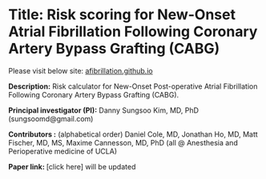 # Title: Risk scoring for New-Onset Atrial Fibrillation Following Coronary Artery Bypass Grafting (CABG)

Please visit below site:
[afibrillation.github.io](https://afibrillation.github.io/)

<!-- Displaying meta information -->
<div class="meta-info">
  <p><strong>Description:</strong> Risk calculator for New-Onset Post-operative Atrial Fibrillation Following Coronary Artery Bypass Grafting (CABG).</p>
  <p><strong>Principal investigator (PI):</strong> Danny Sungsoo Kim, MD, PhD (sungsoomd@gmail.com)</p>
  <p><strong>Contributors :</strong> (alphabetical order) Daniel Cole, MD, Jonathan Ho, MD, 
    Matt Fischer, MD, MS, Maxime Cannesson, MD, PhD (all @ Anesthesia and Perioperative medicine of UCLA)</p>
  <p><strong>Paper link: </strong> [click here] will be updated </p>
</div>
